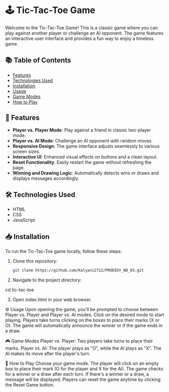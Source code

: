 # 🕹️ Tic-Tac-Toe Game

Welcome to the Tic-Tac-Toe Game! This is a classic game where you can play against another player or challenge an AI opponent.
The game features an interactive user interface and provides a fun way to enjoy a timeless game.

## 📚 Table of Contents

- [Features](#features)
- [Technologies Used](#technologies-used)
- [Installation](#installation)
- [Usage](#usage)
- [Game Modes](#game-modes)
- [How to Play](#how-to-play)


## 🌟 Features

- **Player vs. Player Mode**: Play against a friend in classic two-player mode.
- **Player vs. AI Mode**: Challenge an AI opponent with random moves.
- **Responsive Design**: The game interface adjusts seamlessly to various screen sizes.
- **Interactive UI**: Enhanced visual effects on buttons and a clean layout.
- **Reset Functionality**: Easily restart the game without refreshing the page.
- **Winning and Drawing Logic**: Automatically detects wins or draws and displays messages accordingly.

## 🛠️ Technologies Used

- HTML
- CSS
- JavaScript

## 📥 Installation

To run the Tic-Tac-Toe game locally, follow these steps:

1. Clone this repository:
   ```bash
   git clone https://github.com/Kalyani2712/PRODIGY_WD_03.git
   
2. Navigate to the project directory:

 cd tic-tac-toe

3. Open index.html in your web browser.

⚙️ Usage
Upon opening the game, you'll be prompted to choose between Player vs. Player and Player vs. AI modes.
Click on the desired mode to start playing.
Players take turns clicking on the boxes to place their marks (X or O).
The game will automatically announce the winner or if the game ends in a draw.

🎮 Game Modes
Player vs. Player: Two players take turns to place their marks.
Player vs. AI: The player plays as "O", while the AI plays as "X". The AI makes its move after the player's turn.


📜 How to Play
Choose your game mode.
The player will click on an empty box to place their mark (O for the player and X for the AI).
The game checks for a winner or a draw after each turn.
If there's a winner or a draw, a message will be displayed.
Players can reset the game anytime by clicking the Reset Game button.
